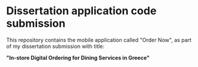 # Dissertation application code submission

This repository contains the mobile application called "Order Now", as part of my dissertation submission with title: 

<b>"In-store Digital Ordering for Dining Services in Greece"<b>
